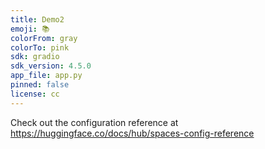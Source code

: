 ```yaml
---
title: Demo2
emoji: 📚
colorFrom: gray
colorTo: pink
sdk: gradio
sdk_version: 4.5.0
app_file: app.py
pinned: false
license: cc
---
```


Check out the configuration reference at https://huggingface.co/docs/hub/spaces-config-reference
